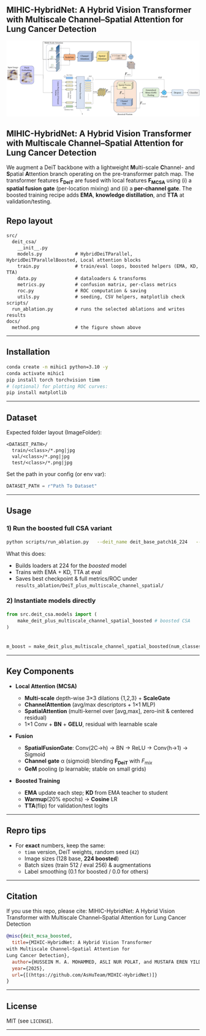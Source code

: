 

## MIHIC-HybridNet: A Hybrid Vision Transformer with Multiscale Channel–Spatial Attention for Lung Cancer Detection

![Method Diagram](docs/method.png)

## MIHIC-HybridNet: A Hybrid Vision Transformer with Multiscale Channel–Spatial Attention for Lung Cancer Detection
We augment a DeiT backbone with a lightweight **M**ulti-scale **C**hannel- and **S**patial **A**ttention branch operating on the pre-transformer patch map. The transformer features **F<sub>DeiT</sub>** are fused with local features **F<sub>MCSA</sub>** using (i) a **spatial fusion gate** (per-location mixing) and (ii) a **per-channel gate**. The boosted training recipe adds **EMA**, **knowledge distillation**, and **TTA** at validation/testing. 

## Repo layout 

```
src/
  deit_csa/
    __init__.py
    models.py            # HybridDeiTParallel, HybridDeiTParallelBoosted, Local attention blocks
    train.py             # train/eval loops, boosted helpers (EMA, KD, TTA)
    data.py              # dataloaders & transforms
    metrics.py           # confusion matrix, per-class metrics
    roc.py               # ROC computation & saving
    utils.py             # seeding, CSV helpers, matplotlib check
scripts/
  run_ablation.py        # runs the selected ablations and writes results
docs/
  method.png             # the figure shown above
```


---

## Installation

```bash
conda create -n mihic1 python=3.10 -y
conda activate mihic1
pip install torch torchvision timm
# (optional) for plotting ROC curves:
pip install matplotlib
```

---

## Dataset

Expected folder layout (ImageFolder):

```
<DATASET_PATH>/
  train/<class>/*.png|jpg
  val/<class>/*.png|jpg
  test/<class>/*.png|jpg
```

Set the path in your config (or env var):

```python
DATASET_PATH = r"Path To Dataset"
```

---

## Usage

### 1) Run the boosted full CSA variant

```bash
python scripts/run_ablation.py   --deit_name deit_base_patch16_224   --epochs 15   --lr 1e-4   --wd 1e-4   --img_size_default 128   --boost_full True   --boost_full_img_size 224   --out_dir results_ablation
```

What this does:
- Builds loaders at 224 for the *boosted* model
- Trains with EMA + KD, TTA at eval
- Saves best checkpoint & full metrics/ROC under `results_ablation/DeiT_plus_multiscale_channel_spatial/`

### 2) Instantiate models directly

```python
from src.deit_csa.models import (
    make_deit_plus_multiscale_channel_spatial_boosted # boosted CSA
)


m_boost = make_deit_plus_multiscale_channel_spatial_boosted(num_classes=7, img_size=224)
```

---

## Key Components

- **Local Attention (MCSA)**
  - **Multi-scale** depth-wise 3×3 dilations {1,2,3} + **ScaleGate**
  - **ChannelAttention** (avg/max descriptors + 1×1 MLP)
  - **SpatialAttention** (multi-kernel over [avg,max], zero-init & centered residual)
  - 1×1 Conv + **BN** + **GELU**, residual with learnable scale

- **Fusion**
  - **SpatialFusionGate**: Conv(2C→h) → BN → ReLU → Conv(h→1) → Sigmoid
  - **Channel gate** α (sigmoid) blending **F<sub>DeiT</sub>** with *F<sub>mix</sub>*
  - **GeM** pooling (p learnable; stable on small grids)

- **Boosted Training**
  - **EMA** update each step; **KD** from EMA teacher to student
  - **Warmup**(20% epochs) → **Cosine** LR
  - **TTA**(flip) for validation/test logits

---



## Repro tips

- For **exact** numbers, keep the same:
  - `timm` version, DeiT weights, random seed (`42`)
  - Image sizes (128 base, **224 boosted**)
  - Batch sizes (train 512 / eval 256) & augmentations
  - Label smoothing (0.1 for boosted / 0.0 for others)

---

## Citation

If you use this repo, please cite: MIHIC-HybridNet: A Hybrid Vision Transformer
with Multiscale Channel–Spatial Attention for
Lung Cancer Detection

```bibtex
@misc{deit_mcsa_boosted,
  title={MIHIC-HybridNet: A Hybrid Vision Transformer
with Multiscale Channel–Spatial Attention for
Lung Cancer Detection},
  author={HUSSEIN M. A. MOHAMMED, ASLI NUR POLAT, and MUSTAFA EREN YILDIRIM},
  year={2025},
  url={[(https://github.com/AsHuTeam/MIHIC-HybridNet)]}
}
```

---

## License

MIT (see `LICENSE`).

---

